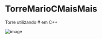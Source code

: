 # TorreMarioCMaisMais
Torre utilizando # em C++


![image](https://user-images.githubusercontent.com/89746470/210278764-758d13b0-295e-448f-af28-bf3c35f5a046.png)
